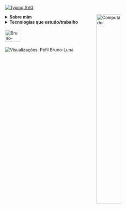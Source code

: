 <a href="https://git.io/typing-svg"><img src="https://readme-typing-svg.demolab.com?font=Fira+Code&size=26&pause=100&color=791979&center=false&width=435&lines=Bem-vindo!" alt="Typing SVG" /></a>

 <img src= "https://media.tenor.com/1mwdqr51emcAAAAC/test-typing.gif"  width="40%" align="right" alt="Computador"> 
 
 <details> 
   <summary> <b>Sobre mim</b> </summary><br>
<span> Natural de São Paulo, graduado em Pedagogia e cursando Análise e desenvolvimento de Sistemas. Atualmente atuo como desenvolvedor júnior<br>
Sou uma pessoa ávida por novos conhecimentos, aprendizagem e o que me motiva diariamente é a imensidão de desafios e soluções que encontro na área.
  </span> 
  </details> 

 <details> 
   <summary> <b>Tecnologias que estudo/trabalho</b> </summary><br>
 
| <img src="https://img.shields.io/badge/HTML5-orange?style=for-the-badge&logo=html5&logoColor=white"> | <img src="https://img.shields.io/badge/CSS3-blue?style=for-the-badge&logo=css3&logoColor=white"> | <img src="https://img.shields.io/badge/JavaScript-323330?style=for-the-badge&logo=javascript&logoColor=F7DF1E"> |
| :----------------------------------------------------------: | :----------------------------------------------------------: | :----------------------------------------------------------: |
| <img src="https://img.shields.io/badge/Angular-DD0031?style=for-the-badge&logo=angular&logoColor=white"> | <img src="https://img.shields.io/badge/Java-purple?style=for-the-badge&logo=java&logoColor=white"> | <img src="https://img.shields.io/badge/MySQL-00000F?style=for-the-badge&logo=mysql&logoColor=white"> |
|  <img src="https://img.shields.io/badge/Git-008000?style=for-the-badge&logo=git&logoColor=white"> | <img src="https://img.shields.io/badge/Spring_Boot-F2F4F9?style=for-the-badge&logo=spring-boot">| <img src="https://img.shields.io/badge/Bootstrap-563D7C?style=for-the-badge&logo=bootstrap&logoColor=whit"> | 
 </details> 
<br>

<div align="left">  
 <a href="https://www.linkedin.com/in/lunabr/" target="_blank"><img alt="Bruno-Luna-linkedin" height="40" width="50" src="https://cdn.jsdelivr.net/gh/devicons/devicon/icons/linkedin/linkedin-original.svg" target="_blank"/></a>     
</div>
 <br>
 <img src="https://komarev.com/ghpvc/?username=Bruno-Luna&color=331932" alt="Visualizações: Pefil Bruno-Luna" /> 

